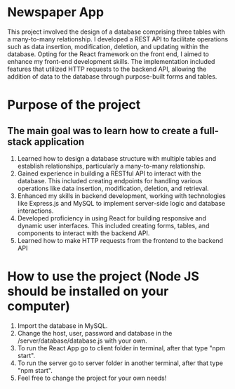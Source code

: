 # Newspaper App

This project involved the design of a database comprising three tables with a many-to-many relationship. I developed a REST API to facilitate operations such as data insertion, modification, deletion, and updating within the database. Opting for the React framework on the front end, I aimed to enhance my front-end development skills. The implementation included features that utilized HTTP requests to the backend API, allowing the addition of data to the database through purpose-built forms and tables. 

# Purpose of the project

## The main goal was to learn how to create a full-stack application

1. Learned how to design a database structure with multiple tables and establish relationships, particularly a many-to-many relationship.
2. Gained experience in building a RESTful API to interact with the database. This included creating endpoints for handling various operations like data insertion, modification, deletion, and retrieval.
3. Enhanced my skills in backend development, working with technologies like Express.js and MySQL to implement server-side logic and database interactions.
4. Developed proficiency in using React for building responsive and dynamic user interfaces. This included creating forms, tables, and components to interact with the backend API.
5. Learned how to make HTTP requests from the frontend to the backend API

# How to use the project (Node JS should be installed on your computer)

1. Import the database in MySQL.
2. Change the host, user, password and database in the /server/database/database.js with your own.
3. To run the React App go to client folder in terminal, after that type "npm start".
4. To run the server go to server folder in another terminal, after that type "npm start".
5. Feel free to change the project for your own needs!
